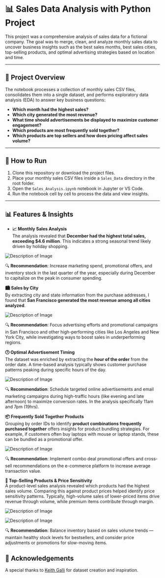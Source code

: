 # 📊 Sales Data Analysis with Python Project

This project was a comprehensive analysis of sales data for a fictional company. The goal was to merge, clean, and analyze monthly sales data to uncover business insights such as the best sales months, best sales cities, top-selling products, and optimal advertising strategies based on location and time.

---

## 📁 Project Overview

The notebook processes a collection of monthly sales CSV files, consolidates them into a single dataset, and performs exploratory data analysis (EDA) to answer key business questions:

- **Which month had the highest sales?**
- **Which city generated the most revenue?**
- **What time should advertisements be displayed to maximize customer engagement?**
- **Which products are most frequently sold together?**
- **Which products are top sellers and how does pricing affect sales volume?**

- ---

## 📝 How to Run

1. Clone this repository or download the project files.
2. Place your monthly sales CSV files inside a `Sales_Data` directory in the root folder.
3. Open the `Sales_Analysis.ipynb` notebook in Jupyter or VS Code.
4. Run the notebook cell by cell to process the data and view insights.

---

## 📊 Features & Insights

- **📈 Monthly Sales Analysis**  
  The analysis revealed that **December had the highest total sales, exceeding $4.6 million**. This indicates a strong seasonal trend likely driven by holiday shopping.
  
![Description of Image](images/monthly_sales.png)

  🔍 **Recommendation**: Increase marketing spend, promotional offers, and inventory stock in the last quarter of the year, especially during December to capitalize on the peak in consumer spending.


  **🏙️ Sales by City**  
  By extracting city and state information from the purchase addresses, I found that **San Francisco generated the most revenue among all cities analyzed**.  

  ![Description of Image](images/sales_by_city.png)
  
  🔍 **Recommendation**: Focus advertising efforts and promotional campaigns in San Francisco and other high-performing cities like Los Angeles and New York City, while investigating ways to boost sales in underperforming regions.

  **🕑 Optimal Advertisement Timing**  
  The dataset was enriched by extracting the **hour of the order** from the order date. A time-based analysis typically shows customer purchase patterns peaking during specific hours of the day.  

  ![Description of Image](images/advertisement_hours.png)
  
  🔍 **Recommendation**: Schedule targeted online advertisements and email marketing campaigns during high-traffic hours (like evening and late afternoon) to maximize conversion rates. In the analysis specifically 11am and 7pm (19hrs).

  **📦 Frequently Sold Together Products**  
  Grouping by order IDs to identify **product combinations frequently purchased together** offers insights for product bundling strategies. For example, if customers often buy laptops with mouse or laptop stands, these can be bundled as a promotional offer.  

  ![Description of Image](images/product_combo.png)
  
  🔍 **Recommendation**: Implement combo deal promotional offers and cross-sell recommendations on the e-commerce platform to increase average transaction value.

  **🎯 Top-Selling Products & Price Sensitivity**  
  A product-level sales analysis revealed which products had the highest sales volume. Comparing this against product prices helped identify price sensitivity patterns. Typically, high-volume sales of lower-priced items drive revenue through volume, while premium items contribute through margin.  

  ![Description of Image](images/most_sold_products.png)                     
  
  
  
  ![Description of Image](images/quantity_vs_price.png)        
 
  


  
  🔍 **Recommendation**: Balance inventory based on sales volume trends — maintain healthy stock levels for bestsellers, and consider price adjustments or promotions for slow-moving items.

  ## 👏 Acknowledgements

A special thanks to [Keith Galli](https://github.com/KeithGalli) for dataset creation and inspiration.
  
